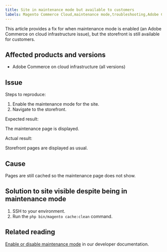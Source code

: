 ```yaml
---
title: Site in maintenance mode but available to customers
labels: Magento Commerce Cloud,maintenance mode,troubleshooting,Adobe Commerce,cloud infrastructure
---
```


This article provides a fix for when maintenance mode is enabled (an Adobe Commerce on cloud infrastructure issue), but the storefront is still available for customers.

## Affected products and versions

* Adobe Commerce on cloud infrastructure (all versions)

## Issue

<span class="wysiwyg-underline">Steps to reproduce:</span>

1. Enable the maintenance mode for the site.
1. Navigate to the storefront.

<span class="wysiwyg-underline">Expected result:</span>

The maintenance page is displayed.

<span class="wysiwyg-underline">Actual result:</span>

Storefront pages are displayed as usual.

## Cause

Pages are still cached so the maintenance page does not show.

## Solution to site visible despite being in maintenance mode

1. SSH to your environment.
1. Run the `php bin/magento cache:clean` command.

## Related reading

[Enable or disable maintenance mode](https://devdocs.magento.com/guides/v2.3/install-gde/install/cli/install-cli-subcommands-maint.html) in our developer documentation.
